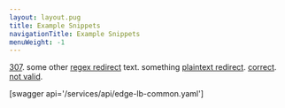 ```yaml
---
layout: layout.pug
title: Example Snippets
navigationTitle: Example Snippets
menuWeight: -1
---
```


[307](/latest/installing/).
some other [regex redirect](/service-docs/cassandra/) text.
something [plaintext redirect](/administration/admin-tutorials/installdatacenter/).
[correct](/services/cassandra/).
[not valid](/defnot/).

[swagger api='/services/api/edge-lb-common.yaml']

[1]: /1.12/installing/oss/
[2]: /1.12/installing/something.png
